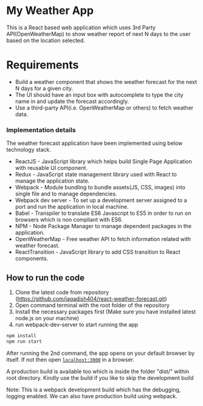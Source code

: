 # My Weather App

This is a React based web application which uses 3rd Party API(OpenWeatherMap) to show weather report of next N days to the user based on the location selected.

# Requirements
*  Build a weather component that shows the weather forecast for the next N days for a given city.
*  The UI should have an input box with autocomplete to type the city name in and update the forecast accordingly.
*  Use a third-party API(i.e. OpenWeatherMap or others) to fetch weather data.

### Implementation details
The weather forecast application have been implemented using below technology stack.
* ReactJS - JavaScript library which helps build Single Page Application with reusable UI component.
* Redux - JavaScript state management library used with React to manage the application state.
* Webpack - Module bundling to bundle assets(JS, CSS, images) into single file and to manage dependencies.
* Webpack dev server - To set up a development server assigned to a port and run the application in local machine.
* Babel - Transpiler to translate ES6 Javascript to ES5 in order to run on browsers which is non compliant with ES6.
* NPM - Node Package Manager to manage dependent packages in the application.
* OpenWeatherMap - Free weather API to fetch information related with weather forecast.
* ReactTransition - JavaScript library to add CSS transition to React components.

## How to run the code

1. Clone the latest code from repository (https://github.com/jagadish404/react-weather-forecast.git)
2. Open command terminal with the root folder of the repository
3. Install the necessary packages first (Make sure you have installed latest node.js on your machine)
4. run webpack-dev-server to start running the app

```bash
npm install
npm run start
```
After running the 2nd command, the app opens on your default browser by itself.
If not then open [`localhost:3000`](http://localhost:3000) in a browser.

A production build is available too which is inside the folder "dist/" within root directory. Kindly use the build if you like to skip the development build

Note: This is a webpack development build which has the debugging, logging enabled. We can also have production build using webpack.
